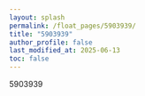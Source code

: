 ```yaml
---
layout: splash
permalink: /float_pages/5903939/
title: "5903939"
author_profile: false
last_modified_at: 2025-06-13
toc: false
---
```

 
5903939
